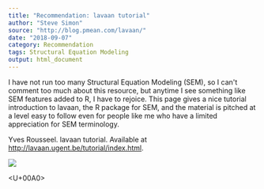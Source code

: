 ```yaml
---
title: "Recommendation: lavaan tutorial"
author: "Steve Simon"
source: "http://blog.pmean.com/lavaan/"
date: "2018-09-07"
category: Recommendation
tags: Structural Equation Modeling
output: html_document
---
```


I have not run too many Structural Equation Modeling (SEM), so I can't
comment too much about this resource, but anytime I see something like
SEM features added to R, I have to rejoice. This page gives a nice
tutorial introduction to lavaan, the R package for SEM, and the material
is pitched at a level easy to follow even for people like me who have a
limited appreciation for SEM terminology.

<!---More--->

Yves Rousseel. lavaan tutorial. Available at
<http://lavaan.ugent.be/tutorial/index.html>.

![](../../web/images/lavaan01.png)



<U+00A0>


